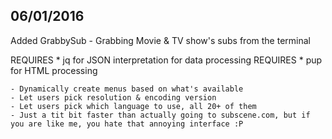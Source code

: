 06/01/2016
----------

Added GrabbySub - Grabbing Movie & TV show's subs from the terminal 

REQUIRES	* jq for JSON interpretation for data processing
REQUIRES 	* pup for HTML processing 


	- Dynamically create menus based on what's available
	- Let users pick resolution & encoding version
	- Let users pick which language to use, all 20+ of them 
	- Just a tit bit faster than actually going to subscene.com, but if you are like me, you hate that annoying interface :P 




